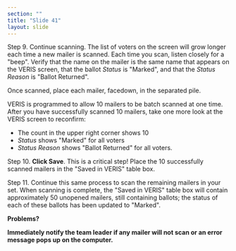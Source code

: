 ```yaml
---
section: ""
title: "Slide 41"
layout: slide
---
```


Step 9. Continue scanning. The list of voters on the screen will grow longer each time a new mailer is scanned. Each time you scan, listen closely for a "beep". Verify that the name on the mailer is the same name that appears on the VERIS screen, that the ballot _Status_ is "Marked", and that the _Status Reason_ is "Ballot Returned".

Once scanned, place each mailer, facedown, in the separated pile.

VERIS is programmed to allow 10 mailers to be batch scanned at one time. After you have successfully scanned 10 mailers, take one more look at the VERIS screen to reconfirm:

- The count in the upper right corner shows 10
- _Status_ shows "Marked" for all voters
- _Status Reason_ shows "Ballot Returned" for all voters.

Step 10. **Click Save**. This is a critical step! Place the 10 successfully scanned mailers in the "Saved in VERIS" table box.

Step 11. Continue this same process to scan the remaining mailers in your set. When scanning is complete, the "Saved in VERIS" table box will contain approximately 50 unopened mailers, still containing ballots; the status of each of these ballots has been updated to "Marked".

**Problems?**

**Immediately notify the team leader if any mailer will not scan or an error message pops up on the computer.**